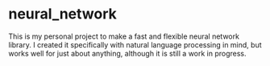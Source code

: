 # neural_network
This is my personal project to make a fast and flexible neural network library.
I created it specifically with natural language processing in mind, but works well for just about anything, although it is still a work in progress.

